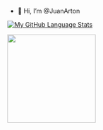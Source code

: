 - 👋 Hi, I’m @JuanArton

[![My GitHub Language Stats](https://github-readme-stats.vercel.app/api/top-langs/?username=JuanArton&langs_count=5&theme=tokyonight)]()

<img align="center" src="https://media.giphy.com/media/WUlplcMpOCEmTGBtBW/giphy.gif" width="200" align="left">
